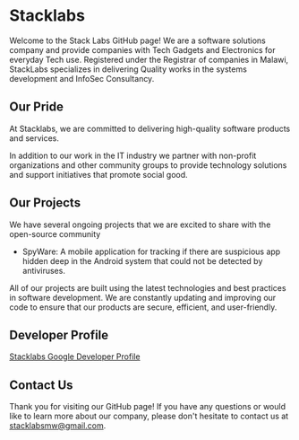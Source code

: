 # Stacklabs

Welcome to the Stack Labs GitHub page! We are a software solutions company and provide companies with Tech Gadgets and Electronics for everyday Tech use. Registered under the Registrar of companies in Malawi, StackLabs specializes in delivering Quality works in the systems development and InfoSec Consultancy.
 
## Our Pride
At Stacklabs, we are committed to delivering high-quality software products and services.

In addition to our work in the IT industry we partner with non-profit organizations and other community groups to provide technology solutions and support initiatives that promote social good.

## Our Projects
We have several ongoing projects that we are excited to share with the open-source community
 * SpyWare: A mobile application for tracking if there are suspicious app hidden deep in the Android system that could not be detected by antiviruses.
 
All of our projects are built using the latest technologies and best practices in software development. We are constantly updating and improving our code to ensure that our products are secure, efficient, and user-friendly.

## Developer Profile
[Stacklabs Google Developer Profile](https://play.google.com/store/apps/dev?id=7494628478465372396)

## Contact Us
Thank you for visiting our GitHub page! If you have any questions or would like to learn more about our company, please don't hesitate to contact us at stacklabsmw@gmail.com.
